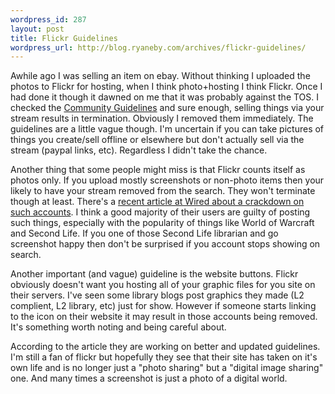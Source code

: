 ```yaml
--- 
wordpress_id: 287
layout: post
title: Flickr Guidelines
wordpress_url: http://blog.ryaneby.com/archives/flickr-guidelines/
---
```

Awhile ago I was selling an item on ebay. Without thinking I uploaded the photos to Flickr for hosting, when I think photo+hosting I think Flickr. Once I had done it though it dawned on me that it was probably against the TOS. I checked the <a href="http://flickr.com/guidelines.gne">Community Guidelines</a> and sure enough, selling things via your stream results in termination. Obviously I removed them immediately. The guidelines are a little vague though. I'm uncertain if you can take pictures of things you create/sell offline or elsewhere but don't actually sell via the stream (paypal links, etc). Regardless I didn't take the chance.

Another thing that some people might miss is that Flickr counts itself as photos only. If you upload mostly screenshots or non-photo items then your likely to have your stream removed from the search. They won't terminate though at least. There's a <a href="http://www.wired.com/news/culture/0,71119-0.html">recent article at Wired about a crackdown on such accounts</a>. I think a good majority of their users are guilty of posting such things, especially with the popularity of things like World of Warcraft and Second Life. If you one of those Second Life librarian and go screenshot happy then don't be surprised if you account stops showing on search.

Another important (and vague) guideline is the website buttons. Flickr obviously doesn't want you hosting all of your graphic files for you site on their servers. I've seen some library blogs post graphics they made (L2 complient, L2 library, etc) just for show. However if someone starts linking to the icon on their website it may result in those accounts being removed. It's something worth noting and being careful about.

According to the article they are working on better and updated guidelines. I'm still a fan of flickr but hopefully they see that their site has taken on it's own life and is no longer just a "photo sharing" but a "digital image sharing" one. And many times a screenshot is just a photo of a digital world.
